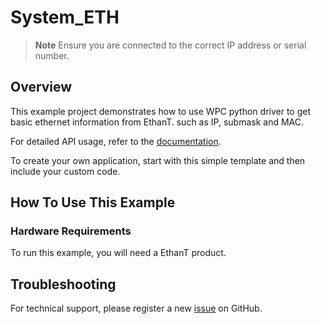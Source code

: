 # System_ETH
> **Note**
> Ensure you are connected to the correct IP address or serial number.

## Overview

This example project demonstrates how to use WPC python driver to get basic ethernet information from EthanT.
such as IP, submask and MAC.

For detailed API usage, refer to the [documentation](https://wpc-systems-ltd.github.io/WPC_Python_driver_release/).

To create your own application, start with this simple template and then include your custom code.

## How To Use This Example

### Hardware Requirements

To run this example, you will need a EthanT product.

## Troubleshooting

For technical support, please register a new [issue](https://github.com/WPC-Systems-Ltd/WPC_Python_driver_release/issues) on GitHub.